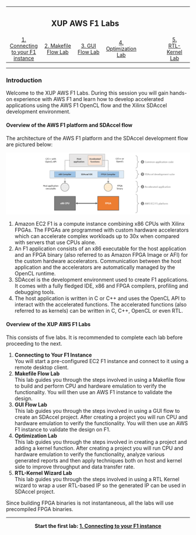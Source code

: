 <table style="width:100%">
  <tr>
    <th width="100%" colspan="5"><h2>XUP AWS F1 Labs</h2></th>
  </tr>
  <tr>
    <td width="20%" align="center"><a href="Connecting_to_AWS_lab.md">1. Connecting to your F1 instance</a></td> 
    <td width="20%" align="center"><a href="Makefile_Flow_lab.md">2. Makefile Flow Lab</a></td>
    <td width="20%" align="center"><a href="GUI_Flow_lab.md">3. GUI Flow Lab</a></td>
    <td width="20%" align="center"><a href="Optimization_lab.md">4. Optimization Lab</a><td>
    <td width="20%" align="center"><a href="rtl_kernel_wizard_lab.md">5. RTL-Kernel Lab</a><td>
  </tr>
</table>

---------------------------------------
### Introduction

Welcome to the XUP AWS F1 Labs. During this session you will gain hands-on experience with AWS F1 and learn how to develop accelerated applications using the AWS F1 OpenCL flow and the Xilinx SDAccel development environment.

#### Overview of the AWS F1 platform and SDAccel flow

The architecture of the AWS F1 platform and the SDAccel development flow are pictured below:

![alt tag](./images/f1_platform.png)

1. Amazon EC2 F1 is a compute instance combining x86 CPUs with Xilinx FPGAs. The FPGAs are programmed with custom hardware accelerators which can accelerate complex workloads up to 30x when compared with servers that use CPUs alone. 
2. An F1 application consists of an x86 executable for the host application and an FPGA binary (also referred to as Amazon FPGA Image or AFI) for the custom hardware accelerators. Communication between the host application and the accelerators are automatically managed by the OpenCL runtime.
3. SDAccel is the development environment used to create F1 applications. It comes with a fully fledged IDE, x86 and FPGA compilers, profiling and debugging tools.
4. The host application is written in C or C++ and uses the OpenCL API to interact with the accelerated functions. The accelerated functions (also referred to as kernels) can be written in C, C++, OpenCL or even RTL.


#### Overview of the XUP AWS F1 Labs 

This consists of five labs. It is recommended to complete each lab before proceeding to the next.

1. **Connecting to Your F1 Instance** \
You will start a pre-configured EC2 F1 instance and connect to it using a remote desktop client. 
1. **Makefile Flow Lab** \
This lab guides you through the steps involved in using a Makefile flow to build and perform CPU and hardware emulation to verify the functionality. You will then use an AWS F1 instance to validate the design. 
1. **GUI Flow Lab** \
This lab guides you through the steps involved in using a GUI flow to create an SDAccel project. After creating a project you will run CPU and hardware emulation to verify the functionality. You will then use an AWS F1 instance to validate the design on F1.
1. **Optimization Lab** \
This lab guides you through the steps involved in creating a project and adding a kernel function. After creating a project you will run CPU and hardware emulation to verify the functionality, analyze various generated reports and then apply techniques both on host and kernel side to improve throughput and data transfer rate.
1. **RTL-Kernel Wizard Lab** \
This lab guides you through the steps involved in using a RTL Kernel wizard to wrap a user RTL-based IP so the generated IP can be used in SDAccel project.

Since building FPGA binaries is not instantaneous, all the labs will use precompiled FPGA binaries.

---------------------------------------

<p align="center"><b>
Start the first lab: <a href="Connecting_to_AWS_lab.md">1. Connecting to your F1 instance</a>
</b></p>

